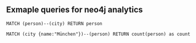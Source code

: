 ## Exmaple queries for neo4j analytics


```
MATCH (person)--(city) RETURN person
```

```
MATCH (city {name:"München"})--(person) RETURN count(person) as count
```
